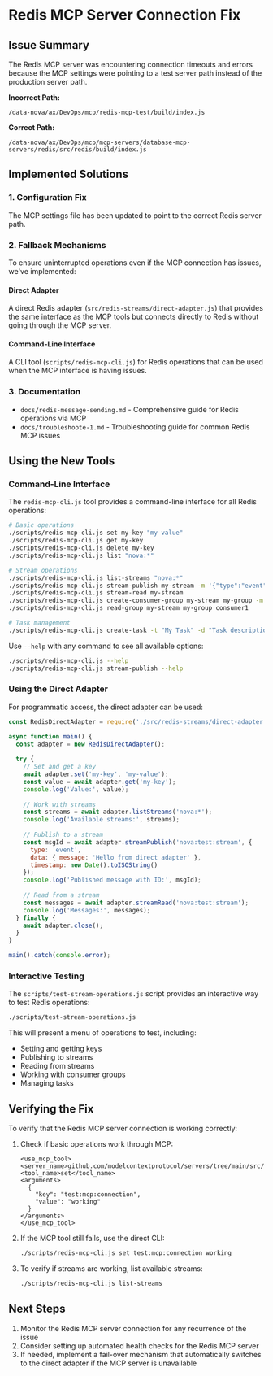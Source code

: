 # Redis MCP Server Connection Fix

## Issue Summary

The Redis MCP server was encountering connection timeouts and errors because the MCP settings were pointing to a test server path instead of the production server path.

**Incorrect Path:**
```
/data-nova/ax/DevOps/mcp/redis-mcp-test/build/index.js
```

**Correct Path:**
```
/data-nova/ax/DevOps/mcp/mcp-servers/database-mcp-servers/redis/src/redis/build/index.js
```

## Implemented Solutions

### 1. Configuration Fix

The MCP settings file has been updated to point to the correct Redis server path.

### 2. Fallback Mechanisms

To ensure uninterrupted operations even if the MCP connection has issues, we've implemented:

#### Direct Adapter

A direct Redis adapter (`src/redis-streams/direct-adapter.js`) that provides the same interface as the MCP tools but connects directly to Redis without going through the MCP server.

#### Command-Line Interface

A CLI tool (`scripts/redis-mcp-cli.js`) for Redis operations that can be used when the MCP interface is having issues.

### 3. Documentation

- `docs/redis-message-sending.md` - Comprehensive guide for Redis operations via MCP
- `docs/troubleshoote-1.md` - Troubleshooting guide for common Redis MCP issues

## Using the New Tools

### Command-Line Interface

The `redis-mcp-cli.js` tool provides a command-line interface for all Redis operations:

```bash
# Basic operations
./scripts/redis-mcp-cli.js set my-key "my value"
./scripts/redis-mcp-cli.js get my-key
./scripts/redis-mcp-cli.js delete my-key
./scripts/redis-mcp-cli.js list "nova:*"

# Stream operations
./scripts/redis-mcp-cli.js list-streams "nova:*"
./scripts/redis-mcp-cli.js stream-publish my-stream -m '{"type":"event","data":{"message":"hello"}}'
./scripts/redis-mcp-cli.js stream-read my-stream
./scripts/redis-mcp-cli.js create-consumer-group my-stream my-group -m
./scripts/redis-mcp-cli.js read-group my-stream my-group consumer1

# Task management
./scripts/redis-mcp-cli.js create-task -t "My Task" -d "Task description" -p high -a "user123"
```

Use `--help` with any command to see all available options:

```bash
./scripts/redis-mcp-cli.js --help
./scripts/redis-mcp-cli.js stream-publish --help
```

### Using the Direct Adapter

For programmatic access, the direct adapter can be used:

```javascript
const RedisDirectAdapter = require('./src/redis-streams/direct-adapter');

async function main() {
  const adapter = new RedisDirectAdapter();
  
  try {
    // Set and get a key
    await adapter.set('my-key', 'my-value');
    const value = await adapter.get('my-key');
    console.log('Value:', value);
    
    // Work with streams
    const streams = await adapter.listStreams('nova:*');
    console.log('Available streams:', streams);
    
    // Publish to a stream
    const msgId = await adapter.streamPublish('nova:test:stream', {
      type: 'event',
      data: { message: 'Hello from direct adapter' },
      timestamp: new Date().toISOString()
    });
    console.log('Published message with ID:', msgId);
    
    // Read from a stream
    const messages = await adapter.streamRead('nova:test:stream');
    console.log('Messages:', messages);
  } finally {
    await adapter.close();
  }
}

main().catch(console.error);
```

### Interactive Testing

The `scripts/test-stream-operations.js` script provides an interactive way to test Redis operations:

```bash
./scripts/test-stream-operations.js
```

This will present a menu of operations to test, including:
- Setting and getting keys
- Publishing to streams
- Reading from streams
- Working with consumer groups
- Managing tasks

## Verifying the Fix

To verify that the Redis MCP server connection is working correctly:

1. Check if basic operations work through MCP:
   ```
   <use_mcp_tool>
   <server_name>github.com/modelcontextprotocol/servers/tree/main/src/redis</server_name>
   <tool_name>set</tool_name>
   <arguments>
     {
       "key": "test:mcp:connection",
       "value": "working"
     }
   </arguments>
   </use_mcp_tool>
   ```

2. If the MCP tool still fails, use the direct CLI:
   ```bash
   ./scripts/redis-mcp-cli.js set test:mcp:connection working
   ```

3. To verify if streams are working, list available streams:
   ```bash
   ./scripts/redis-mcp-cli.js list-streams
   ```

## Next Steps

1. Monitor the Redis MCP server connection for any recurrence of the issue
2. Consider setting up automated health checks for the Redis MCP server
3. If needed, implement a fail-over mechanism that automatically switches to the direct adapter if the MCP server is unavailable
